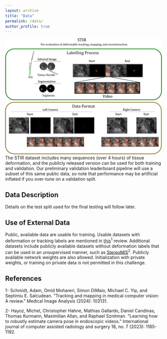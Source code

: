 ```yaml
---
layout: archive
title: "Data"
permalink: /data/
author_profile: true
---
```

![](/images/STIR_summary.png)
The STIR dataset includes many sequences (over 4 hours) of tissue deformation, and the publicly released version can be used for both training and validation. Our preliminary validation leaderboard pipeline will use a subset of this same public data, so note that performance may be artificial inflated if you over-tune on a validation split.

## Data Description
Details on the test split used for the final testing will follow later.

## Use of External Data
Public, available data are usable for training. Usable datasets with deformation or tracking labels are mentioned in [this](https://www.sciencedirect.com/science/article/pii/S1361841524000562)<sup>1</sup> review. Additional datasets include publicly available datasets without deformation labels that can be used in an unsupervised manner, such as [StereoMIS](https://zenodo.org/records/7727692)<sup>2</sup>. Publicly available network weights are also allowed. Initialization with private weights, or training on private data is not permitted in this challenge.

References
------
1- Schmidt, Adam, Omid Mohareri, Simon DiMaio, Michael C. Yip, and Septimiu E. Salcudean. "Tracking and mapping in medical computer vision: A review." Medical Image Analysis (2024): 103131.

2- Hayoz, Michel, Christopher Hahne, Mathias Gallardo, Daniel Candinas, Thomas Kurmann, Maximilian Allan, and Raphael Sznitman. "Learning how to robustly estimate camera pose in endoscopic videos." International journal of computer assisted radiology and surgery 18, no. 7 (2023): 1185-1192.